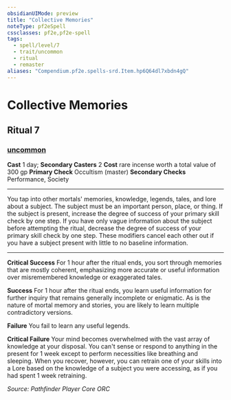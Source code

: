 ```yaml
---
obsidianUIMode: preview
title: "Collective Memories"
noteType: pf2eSpell
cssclasses: pf2e,pf2e-spell
tags:
  - spell/level/7
  - trait/uncommon
  - ritual
  - remaster
aliases: "Compendium.pf2e.spells-srd.Item.hp6Q64dl7xbdn4gQ" 
---
```

# Collective Memories   
## Ritual 7
### [uncommon](uncommon "Uncommon Rarity Trait")

**Cast** 1 day; **Secondary Casters** 2
**Cost** rare incense worth a total value of 300 gp
**Primary Check** Occultism (master)
**Secondary Checks** Performance, Society
* * * 
You tap into other mortals' memories, knowledge, legends, tales, and lore about a subject. The subject must be an important person, place, or thing. If the subject is present, increase the degree of success of your primary skill check by one step. If you have only vague information about the subject before attempting the ritual, decrease the degree of success of your primary skill check by one step. These modifiers cancel each other out if you have a subject present with little to no baseline information.

* * *

**Critical Success** For 1 hour after the ritual ends, you sort through memories that are mostly coherent, emphasizing more accurate or useful information over misremembered knowledge or exaggerated tales.

**Success** For 1 hour after the ritual ends, you learn useful information for further inquiry that remains generally incomplete or enigmatic. As is the nature of mortal memory and stories, you are likely to learn multiple contradictory versions.

**Failure** You fail to learn any useful legends.

**Critical Failure** Your mind becomes overwhelmed with the vast array of knowledge at your disposal. You can't sense or respond to anything in the present for 1 week except to perform necessities like breathing and sleeping. When you recover, however, you can retrain one of your skills into a Lore based on the knowledge of a subject you were accessing, as if you had spent 1 week retraining.

*Source: Pathfinder Player Core*
*ORC*